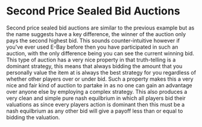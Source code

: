 # Second Price Sealed Bid Auctions
Second price sealed bid auctions are similar to the previous example but as the name
suggests have a key difference, the winner of the auction only pays the second highest
bid. This sounds counter-intuitive however if you've ever used E-Bay before then you
have participated in such an auction, with the only difference being you can see the
current winning bid. This type of auction has a very nice property in that truth-telling
is a dominant strategy, this means that always bidding the amount that you personally value
the item at is always the best strategy for you regardless of whether other players over or
under bid. Such a property makes this a very nice and fair kind of auction to partake in
as no one can gain an advantage over anyone else by employing a complex strategy. This also
produces a very clean and simple pure nash equilbrium in which all players bid their valuations
as since every players action is dominant then this must be a nash equilbrium as any other bid
will give a payoff less than or equal to bidding the valuation.

